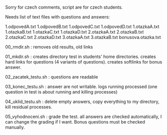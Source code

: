 Sorry for czech comments, script are for czech students.

Needs list of text files with questions and answers: 

1.odpovedA.txt
1.odpovedB.txt
1.odpovedC.txt
1.odpovedD.txt
1.otazkaA.txt
1.otazkaB.txt
1.otazkaC.txt
1.otazkaD.txt
2.otazkaA.txt
2.otazkaB.txt
2.otazkaC.txt
2.otazkaD.txt
3.otazkaA.txt
3.otazkaB.txt
bonusova.otazka.txt


00_rmdir.sh : removes old results, old links

01_mkdir.sh : creates directory test in students' home directories. creates hard links for questions (4 variants of questions). creates softlinks for bonus answer.

02_zacatek_testu.sh : questions are readable

03_konec_testu.sh : answer are not writable. logs running processed (one question in test is about running and killing processes)

04_uklid_testu.sh : delete empty answers, copy everything to my directory, kill residual processes.

05_vyhodnoceni.sh : grade the test. all answers are checked automatically, I can change the grading if I want. Bonus questions must be checked manually.
